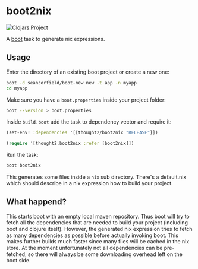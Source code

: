 # boot2nix

[![Clojars Project][1]][2]

A [boot][3] task to generate nix expressions.

## Usage

Enter the directory of an existing boot project or create a new one:

```bash
boot -d seancorfield/boot-new new -t app -n myapp
cd myapp
```

Make sure you have a `boot.properties` inside your project folder:

```bash
boot --version > boot.properties
```

Inside `build.boot` add the task to dependency vector and require it:

```clj
(set-env! :dependencies '[[thought2/boot2nix "RELEASE"]])

(require '[thought2.boot2nix :refer [boot2nix]])
```

Run the task:

```bash
boot boot2nix
```

This generates some files inside a `nix` sub directory. There's a default.nix which should describe in a nix expression how to build your project.



## What happend?

This starts boot with an empty local maven repository. Thus boot will try to fetch all the dependencies that are needed to build your project (including boot and clojure itself). However, the generated nix expression tries to fetch as many dependencies as possible before actually invoking boot. This makes further builds much faster since many files will be cached in the nix store.
At the moment unfortunately not all dependencies can be pre-fetched, so there will always be some downloading overhead left on the boot side.


[1]:https://clojars.org/thought2/boot2nix/latest-version.svg
[2]:https://clojars.org/thought2/boot2nix
[3]:https://github.com/boot-clj/boot